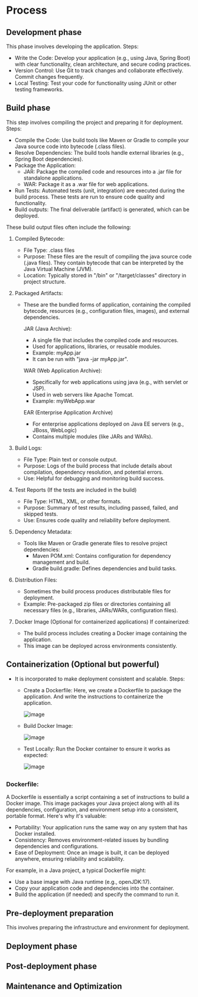 # Process

## Development phase

This phase involves developing the application.
Steps:
- Write the Code: Develop your application (e.g., using Java, Spring Boot) with clear functionality, clean architecture, and secure coding practices.
- Version Control: Use Git to track changes and collaborate effectively. Commit changes frequently.
- Local Testing: Test your code for functionality using JUnit or other testing frameworks.
  
## Build phase
This step involves compiling the project and preparing it for deployment.
Steps:
- Compile the Code: Use build tools like Maven or Gradle to compile your Java source code into bytecode (.class files).
- Resolve Dependencies: The build tools handle external libraries (e.g., Spring Boot dependencies).
- Package the Application:
  - JAR: Package the compiled code and resources into a .jar file for standalone applications.
  - WAR: Package it as a .war file for web applications.
- Run Tests: Automated tests (unit, integration) are executed during the build process. These tests are run to ensure code quality and functionality.
- Build outputs: The final deliverable (artifact) is generated, which can be deployed.

These build output files often include the following:
1. Compiled Bytecode:
   - File Type: .class files
   - Purpose: These files are the result of compiling the java source code (.java files). They contain bytecode that can be interpreted by the Java Virtual Machine (JVM).
   - Location: Typically stored in "/bin" or "/target/classes" directory in project structure.

2. Packaged Artifacts:
   - These are the bundled forms of application, containing the compiled bytecode, resources (e.g., configuration files, images), and external dependencies.
   
      JAR (Java Archive):
      - A single file that includes the compiled code and resources.
      - Used for applications, libraries, or reusable modules.
      - Example: myApp.jar
      - It can be run with "java -jar myApp.jar".
      
      WAR (Web Application Archive):
      - Specifically for web applications using java (e.g., with servlet or JSP).
      - Used in web servers like Apache Tomcat.
      - Example: myWebApp.war

      EAR (Enterprise Application Archive)
      - For enterprise applications deployed on Java EE servers (e.g., JBoss, WebLogic)
      - Contains multiple modules (like JARs and WARs).

3. Build Logs:
   - File Type: Plain text or console output.
   - Purpose: Logs of the build process that include details about compilation, dependency resolution, and potential errors.
   - Use: Helpful for debugging and monitoring build success.

4. Test Reports (If the tests are included in the build)
   - File Type: HTML, XML, or other formats.
   - Purpose: Summary of test results, including passed, failed, and skipped tests.
   - Use: Ensures code quality and reliability before deployment.

5. Dependency Metadata:
   - Tools like Maven or Gradle generate files to resolve project dependencies:
       - Maven POM.xml: Contains configuration for dependency management and build.
       - Gradle build.gradle: Defines dependencies and build tasks.


6. Distribution Files:
   - Sometimes the build process produces distributable files for deployment. 
   - Example: Pre-packaged zip files or directories containing all necessary files (e.g., libraries, JARs/WARs, configuration files).

7. Docker Image (Optional for containerized applications)
   If containerized:
   - The build process includes creating a Docker image containing the application.
   - This image can be deployed across environments consistently.
    
## Containerization (Optional but powerful)
- It is incorporated to make deployment consistent and scalable.
  Steps:
  - Create a Dockerfile: Here, we create a Dockerfile to package the application. And write the instructions to containerize the application.
    
    ![image](https://github.com/user-attachments/assets/ff63298f-25a2-435a-965c-179e13bba606)
  - Build Docker Image:
    
    ![image](https://github.com/user-attachments/assets/169892aa-233d-4e43-95b7-602ed7475572)
  - Test Locally: Run the Docker container to ensure it works as expected:
    
    ![image](https://github.com/user-attachments/assets/7d7632bb-e266-4c78-8f6d-aa0dfb345172)

##
### Dockerfile:
A Dockerfile is essentially a script containing a set of instructions to build a Docker image. This image packages your Java project along with all its dependencies, configuration, and environment setup into a consistent, portable format. Here's why it's valuable:
- Portability: Your application runs the same way on any system that has Docker installed.
- Consistency: Removes environment-related issues by bundling dependencies and configurations.
- Ease of Deployment: Once an image is built, it can be deployed anywhere, ensuring reliability and scalability.

For example, in a Java project, a typical Dockerfile might:
- Use a base image with Java runtime (e.g., openJDK:17).
- Copy your application code and dependencies into the container.
- Build the application (if needed) and specify the command to run it.
##


## Pre-deployment preparation
This involves preparing the infrastructure and environment for deployment.

## Deployment phase
## Post-deployment phase
## Maintenance and Optimization
